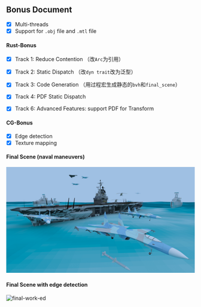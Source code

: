 ## Bonus Document

- [x] Multi-threads
- [x] Support for `.obj` file and `.mtl` file

#### Rust-Bonus

- [x] Track 1: Reduce Contention （改`Arc`为引用）
- [x] Track 2: Static Dispatch （改`dyn trait`改为泛型）

- [x] Track 3: Code Generation （用过程宏生成静态的`bvh`和`final_scene`）

- [x] Track 4: PDF Static Dispatch

- [x] Track 6: Advanced Features: support PDF for Transform

#### CG-Bonus

- [x] Edge detection
- [x] Texture mapping

#### Final Scene (naval maneuvers)

![final-work](output/works/final-work.jpg)

#### Final Scene with edge detection

![final-work-ed](output/works/final-work-edge-detect.jpg)
